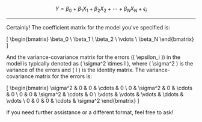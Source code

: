 $$ Y = \beta_0 + \beta_1X_1 + \beta_2X_2 + \cdots + \beta_NX_N + \epsilon_i $$

---

Certainly! The coefficient matrix for the model you've specified is:

\[
\begin{bmatrix}
\beta_0 \\
\beta_1 \\
\beta_2 \\
\vdots \\
\beta_N
\end{bmatrix}
\]

And the variance-covariance matrix for the errors (\( \epsilon_i \)) in the model is typically denoted as \( \sigma^2 \times I \), where \( \sigma^2 \) is the variance of the errors and \( I \) is the identity matrix. The variance-covariance matrix for the errors is:

\[
\begin{bmatrix}
\sigma^2 & 0 & 0 & \cdots & 0 \\
0 & \sigma^2 & 0 & \cdots & 0 \\
0 & 0 & \sigma^2 & \cdots & 0 \\
\vdots & \vdots & \vdots & \ddots & \vdots \\
0 & 0 & 0 & \cdots & \sigma^2
\end{bmatrix}
\]

If you need further assistance or a different format, feel free to ask!
